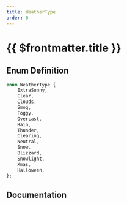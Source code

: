 ```yaml
---
title: WeatherType
order: 0
---
```


# {{ $frontmatter.title }}

<!--@include: ./weatherType_partial_header.md-->

## Enum Definition

```ts
enum WeatherType {
    ExtraSunny,
    Clear,
    Clouds,
    Smog,
    Foggy,
    Overcast,
    Rain,
    Thunder,
    Clearing,
    Neutral,
    Snow,
    Blizzard,
    Snowlight,
    Xmas,
    Halloween,
};
```

## Documentation

<!--@include: ./weatherType_partial_footer.md-->
